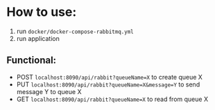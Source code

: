 # How to use:
1. run  ```docker/docker-compose-rabbitmq.yml```
2. run application 

## Functional: 
* POST ```localhost:8090/api/rabbit?queueName=X``` to create queue X 
* PUT  ```localhost:8090/api/rabbit?queueName=X&message=Y``` to send message Y to queue X
* GET  ```localhost:8090/api/rabbit?queueName=X```  to read from queue X
